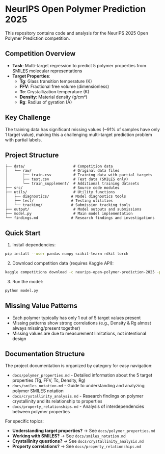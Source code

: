 # NeurIPS Open Polymer Prediction 2025

This repository contains code and analysis for the NeurIPS 2025 Open Polymer Prediction competition.

## Competition Overview

- **Task**: Multi-target regression to predict 5 polymer properties from SMILES molecular representations
- **Target Properties**:
  - **Tg**: Glass transition temperature (K)
  - **FFV**: Fractional free volume (dimensionless)
  - **Tc**: Crystallization temperature (K)
  - **Density**: Material density (g/cm³)
  - **Rg**: Radius of gyration (Å)

## Key Challenge

The training data has significant missing values (~91% of samples have only 1 target value), making this a challenging multi-target prediction problem with partial labels.

## Project Structure

```
├── data/                      # Competition data
│   └── raw/                   # Original data files
│       ├── train.csv          # Training data with partial targets
│       ├── test.csv           # Test data (SMILES only)
│       └── train_supplement/  # Additional training datasets
├── src/                       # Source code modules
├── utils/                     # Utility functions
│   ├── diagnostics/          # Model diagnostics tools
│   ├── test/                 # Testing utilities
│   └── tracking/             # Submission tracking tools
├── output/                    # Model outputs and submissions
├── model.py                   # Main model implementation
└── findings.md               # Research findings and investigations
```

## Quick Start

1. Install dependencies:
```bash
pip install --user pandas numpy scikit-learn rdkit torch
```

2. Download competition data (requires Kaggle API):
```bash
kaggle competitions download -c neurips-open-polymer-prediction-2025 -p data/
```

3. Run the model:
```bash
python model.py
```

## Missing Value Patterns

- Each polymer typically has only 1 out of 5 target values present
- Missing patterns show strong correlations (e.g., Density & Rg almost always missing/present together)
- Missing values are due to measurement limitations, not intentional design

## Documentation Structure

The project documentation is organized by category for easy navigation:

- `docs/polymer_properties.md` - Detailed information about the 5 target properties (Tg, FFV, Tc, Density, Rg)
- `docs/smiles_notation.md` - Guide to understanding and analyzing polymer SMILES notation
- `docs/crystallinity_analysis.md` - Research findings on polymer crystallinity and its relationship to properties
- `docs/property_relationships.md` - Analysis of interdependencies between polymer properties

For specific topics:
- **Understanding target properties?** → See `docs/polymer_properties.md`
- **Working with SMILES?** → See `docs/smiles_notation.md`
- **Crystallinity questions?** → See `docs/crystallinity_analysis.md`
- **Property correlations?** → See `docs/property_relationships.md`